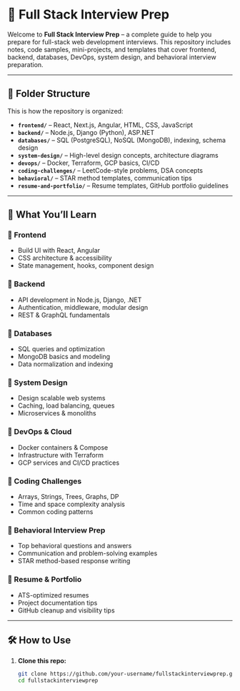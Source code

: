 # 🧠 Full Stack Interview Prep

Welcome to **Full Stack Interview Prep** – a complete guide to help you prepare for full-stack web development interviews. This repository includes notes, code samples, mini-projects, and templates that cover frontend, backend, databases, DevOps, system design, and behavioral interview preparation.

---

## 📁 Folder Structure

This is how the repository is organized:

- **`frontend/`** – React, Next.js, Angular, HTML, CSS, JavaScript
- **`backend/`** – Node.js, Django (Python), ASP.NET
- **`databases/`** – SQL (PostgreSQL), NoSQL (MongoDB), indexing, schema design
- **`system-design/`** – High-level design concepts, architecture diagrams
- **`devops/`** – Docker, Terraform, GCP basics, CI/CD
- **`coding-challenges/`** – LeetCode-style problems, DSA concepts
- **`behavioral/`** – STAR method templates, communication tips
- **`resume-and-portfolio/`** – Resume templates, GitHub portfolio guidelines

---

## 🚀 What You’ll Learn

### 🔹 Frontend
- Build UI with React, Angular
- CSS architecture & accessibility
- State management, hooks, component design

### 🔹 Backend
- API development in Node.js, Django, .NET
- Authentication, middleware, modular design
- REST & GraphQL fundamentals

### 🔹 Databases
- SQL queries and optimization
- MongoDB basics and modeling
- Data normalization and indexing

### 🔹 System Design
- Design scalable web systems
- Caching, load balancing, queues
- Microservices & monoliths

### 🔹 DevOps & Cloud
- Docker containers & Compose
- Infrastructure with Terraform
- GCP services and CI/CD practices

### 🔹 Coding Challenges
- Arrays, Strings, Trees, Graphs, DP
- Time and space complexity analysis
- Common coding patterns

### 🔹 Behavioral Interview Prep
- Top behavioral questions and answers
- Communication and problem-solving examples
- STAR method-based response writing

### 🔹 Resume & Portfolio
- ATS-optimized resumes
- Project documentation tips
- GitHub cleanup and visibility tips

---

## 🛠 How to Use

1. **Clone this repo:**
   ```bash
   git clone https://github.com/your-username/fullstackinterviewprep.git
   cd fullstackinterviewprep
